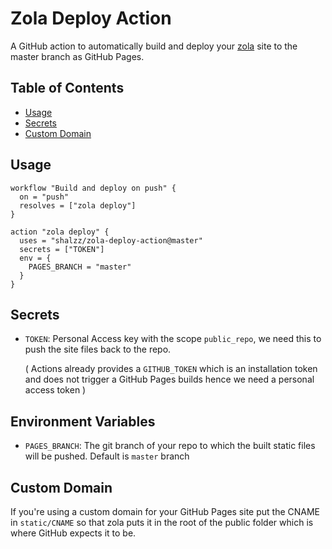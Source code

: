 # Zola Deploy Action

A GitHub action to automatically build and deploy your [zola] site to the master
branch as GitHub Pages.

## Table of Contents

 - [Usage](#usage)
 - [Secrets](#secrets)
 - [Custom Domain](#custom-domain)

## Usage

```
workflow "Build and deploy on push" {
  on = "push"
  resolves = ["zola deploy"]
}

action "zola deploy" {
  uses = "shalzz/zola-deploy-action@master"
  secrets = ["TOKEN"]
  env = {
    PAGES_BRANCH = "master"
  }
}
```

## Secrets

 * `TOKEN`: Personal Access key with the scope `public_repo`, we need this
    to push the site files back to the repo.
    
    ( Actions already provides a `GITHUB_TOKEN` which is an installation token and does not trigger a GitHub Pages builds hence we need a personal access token )

## Environment Variables
* `PAGES_BRANCH`: The git branch of your repo to which the built static files will be pushed. Default is `master` branch

## Custom Domain

If you're using a custom domain for your GitHub Pages site put the CNAME 
in `static/CNAME` so that zola puts it in the root of the public folder
which is where GitHub expects it to be.

[zola]: https://github.com/getzola/zola
